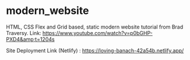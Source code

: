 # modern_website
HTML, CSS Flex and Grid based, static modern website tutorial from Brad Traversy. Link: https://www.youtube.com/watch?v=p0bGHP-PXD4&amp;t=1204s

Site Deployment Link (Netlify) : https://loving-banach-42a54b.netlify.app/
